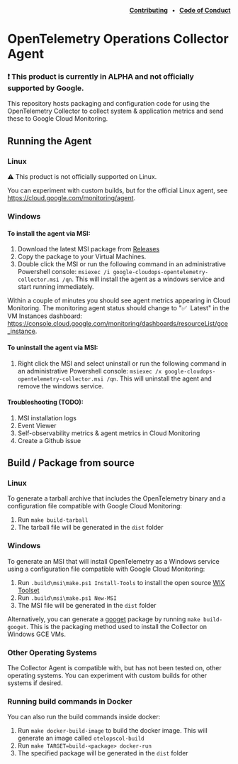<p align="right">
  <strong>
    <a href="docs/contributing.md">Contributing<a/>
    &nbsp;&nbsp;&bull;&nbsp;&nbsp;
    <a href="docs/code-of-conduct.md">Code of Conduct<a/>
  </strong>
</p>

# OpenTelemetry Operations Collector Agent

### :exclamation: This product is currently in ALPHA and not officially supported by Google.

This repository hosts packaging and configuration code for using the OpenTelemetry Collector to collect system & application metrics and send these to Google Cloud Monitoring.

## Running the Agent

### Linux

:warning: This product is not officially supported on Linux.

You can experiment with custom builds, but for the official Linux agent, see https://cloud.google.com/monitoring/agent.

### Windows

#### To install the agent via MSI:

1. Download the latest MSI package from [Releases](https://github.com/GoogleCloudPlatform/opentelemetry-operations-collector/releases)
2. Copy the package to your Virtual Machines.
3. Double click the MSI or run the following command in an administrative Powershell console: `msiexec /i google-cloudops-opentelemetry-collector.msi /qn`. This will install the agent as a windows service and start running immediately.

Within a couple of minutes you should see agent metrics appearing in Cloud Monitoring. The monitoring agent status should change to ":white_check_mark:&nbsp;&nbsp;Latest" in the VM Instances dashboard: https://console.cloud.google.com/monitoring/dashboards/resourceList/gce_instance.

#### To uninstall the agent via MSI:

1. Right click the MSI and select uninstall or run the following command in an administrative Powershell console: `msiexec /x google-cloudops-opentelemetry-collector.msi /qn`. This will uninstall the agent and remove the windows service.

#### Troubleshooting (TODO):

1. MSI installation logs
2. Event Viewer
3. Self-observability metrics & agent metrics in Cloud Monitoring
4. Create a Github issue

## Build / Package from source

### Linux

To generate a tarball archive that includes the OpenTelemetry binary and a configuration file compatible with Google Cloud Monitoring:

1. Run `make build-tarball`
2. The tarball file will be generated in the `dist` folder

### Windows

To generate an MSI that will install OpenTelemetry as a Windows service using a configuration file compatible with Google Cloud Monitoring:

1. Run `.build\msi\make.ps1 Install-Tools` to install the open source [WIX Toolset](https://wixtoolset.org)
2. Run `.build\msi\make.ps1 New-MSI`
3. The MSI file will be generated in the `dist` folder

Alternatively, you can generate a [googet](https://github.com/google/googet) package by running `make build-googet`. This is the packaging method used to install the Collector on Windows GCE VMs.

### Other Operating Systems

The Collector Agent is compatible with, but has not been tested on, other operating systems. You can experiment with custom builds for other systems if desired.

### Running build commands in Docker

You can also run the build commands inside docker:

1. Run `make docker-build-image` to build the docker image. This will generate an image called `otelopscol-build`
2. Run `make TARGET=build-<package> docker-run`
3. The specified package will be generated in the `dist` folder

